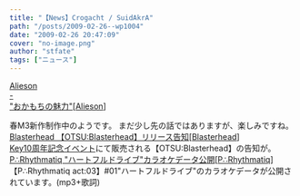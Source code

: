 ```yaml
---
title: "【News】Crogacht / SuidAkrA"
path: "/posts/2009-02-26--wp1004"
date: "2009-02-26 20:47:09"
cover: "no-image.png"
author: "stfate"
tags: ["ニュース"]
---
```


<style type="text/css">
<!--
p {white-space: pre-wrap};
-->
</style>

<a class="topics" href="http://alieson.jugem.jp/" target="_blank">Alieson - "おかもちの魅力"</a><span class="junre">[<a href="http://www.alieson.net/html/" target="_blank">Alieson</a>]</span>
<div class="news">春M3新作制作中のようです。
まだ少し先の話ではありますが、楽しみですね。</div>
<a class="topics" href="http://www.blasterhead.com/" target="_blank">Blasterhead 【OTSU:Blasterhead】リリース告知</a><span class="junre">[<a href="http://www.blasterhead.com/" target="_blank">Blasterhead</a>]</span>
<div class="news"><a href="http://key.visualarts.gr.jp/10thfes/index.htm" target="_blank">Key10周年記念イベント</a>にて販売される【OTSU:Blasterhead】の告知が。</div>
<a class="topics" href="http://prq.blog44.fc2.com/" target="_blank">P∴Rhythmatiq "ハートフルドライブ"カラオケデータ公開</a><span class="junre">[<a href="http://prq.blog44.fc2.com/" target="_blank">P∴Rhythmatiq</a>]</span>
<div class="news">【P∴Rhythmatiq act:03】#01"ハートフルドライブ"のカラオケデータが公開されています。(mp3+歌詞)</div>

